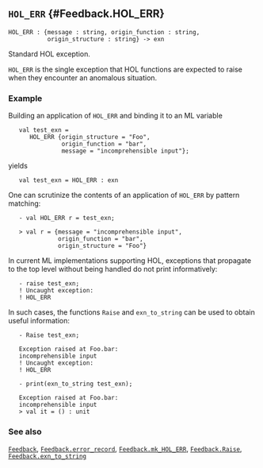 ## `HOL_ERR` {#Feedback.HOL_ERR}


```
HOL_ERR : {message : string, origin_function : string,
           origin_structure : string} -> exn
```



Standard HOL exception.


`HOL_ERR` is the single exception that HOL functions are expected to raise
when they encounter an anomalous situation.

### Example

Building an application of `HOL_ERR` and binding it to an ML variable
    
       val test_exn =
          HOL_ERR {origin_structure = "Foo",
                   origin_function = "bar",
                   message = "incomprehensible input"};
    

yields
    
       val test_exn = HOL_ERR : exn
    

One can scrutinize the contents of an application of `HOL_ERR` by
pattern matching:
    
       - val HOL_ERR r = test_exn;
    
       > val r = {message = "incomprehensible input",
                  origin_function = "bar",
                  origin_structure = "Foo"}
    

In current ML implementations supporting HOL, exceptions that propagate
to the top level without being handled do not print informatively:
    
       - raise test_exn;
       ! Uncaught exception:
       ! HOL_ERR
    

In such cases, the functions `Raise` and `exn_to_string` can be used
to obtain useful information:
    
       - Raise test_exn;
    
       Exception raised at Foo.bar:
       incomprehensible input
       ! Uncaught exception:
       ! HOL_ERR
    
       - print(exn_to_string test_exn);
    
       Exception raised at Foo.bar:
       incomprehensible input
       > val it = () : unit
    



### See also

[`Feedback`](#Feedback), [`Feedback.error_record`](#Feedback.error_record), [`Feedback.mk_HOL_ERR`](#Feedback.mk_HOL_ERR), [`Feedback.Raise`](#Feedback.Raise), [`Feedback.exn_to_string`](#Feedback.exn_to_string)

